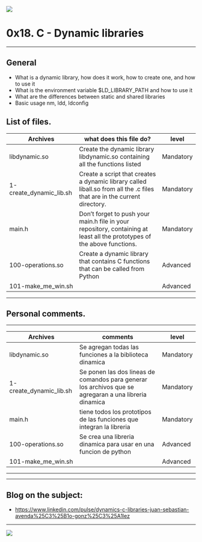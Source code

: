 ![](https://scontent.fbog4-1.fna.fbcdn.net/v/t39.30808-6/271153206_3074657909465585_6907762404450913633_n.jpg?_nc_cat=105&_nc_rgb565=1&ccb=1-5&_nc_sid=730e14&_nc_ohc=7IqN72eeoDwAX9bX3Qr&_nc_ht=scontent.fbog4-1.fna&oh=00_AT_Rjbyy3hyaq21IT0ZPHgwMs7BFAEd-ngb_QF3wpZnDnw&oe=61DD39C0)

# 0x18. C - Dynamic libraries

------------

## General
- What is a dynamic library, how does it work, how to create one, and how to use it
- What is the environment variable $LD_LIBRARY_PATH and how to use it
- What are the differences between static and shared libraries
- Basic usage nm, ldd, ldconfig

## List of files.

|  Archives | what does this file do?  | level |
| ------------ | ------------ | ------------ |
| libdynamic.so | Create the dynamic library libdynamic.so containing all the functions listed | Mandatory |
| 1-create_dynamic_lib.sh | Create a script that creates a dynamic library called liball.so from all the .c files that are in the current directory. | Mandatory |
| main.h | Don’t forget to push your main.h file in your repository, containing at least all the prototypes of the above functions. | Mandatory |
| 100-operations.so | Create a dynamic library that contains C functions that can be called from Python | Advanced |
| 101-make_me_win.sh |  | Advanced |

------------

## Personal comments.

------------

|  Archives | comments   | level |
| ------------ | ------------ | ------------ |
| libdynamic.so | Se agregan todas las funciones a la biblioteca dinamica | Mandatory |
| 1-create_dynamic_lib.sh | Se ponen las dos lineas de comandos para generar los archivos que se agregaran a una libreria dinamica | Mandatory |
| main.h | tiene todos los prototipos de las funciones que integran la libreria | Mandatory |
| 100-operations.so | Se crea una libreria dinamica para usar en una funcion de python | Advanced |
| 101-make_me_win.sh |  | Advanced |

------------
------------

## Blog on the subject:

 - https://www.linkedin.com/pulse/dynamics-c-libraries-juan-sebastian-avenda%25C3%25B1o-gonz%25C3%25A1lez

------------

![](https://scontent.fbog4-1.fna.fbcdn.net/v/t39.30808-6/270559680_3074660106132032_2239355789427321092_n.jpg?_nc_cat=111&_nc_rgb565=1&ccb=1-5&_nc_sid=730e14&_nc_ohc=glmLw4tmzhkAX_jfADW&_nc_ht=scontent.fbog4-1.fna&oh=00_AT-u2fQFzKrqv6G_m5ReUqZGXrdlq5ClN7SiSy-fdGRngg&oe=61E14467)